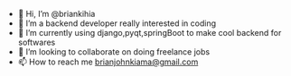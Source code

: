 - 👋 Hi, I’m @briankihia
- 👀 I’m a backend developer really interested in coding
- 🌱 I’m currently using django,pyqt,springBoot to make cool backend for softwares
- 💞️ I’m looking to collaborate on doing freelance jobs
- 📫 How to reach me brianjohnkiama@gmail.com

<!---
briankihia/briankihia is a ✨ special ✨ repository because its `README.md` (this file) appears on your GitHub profile.
You can click the Preview link to take a look at your changes.
--->
